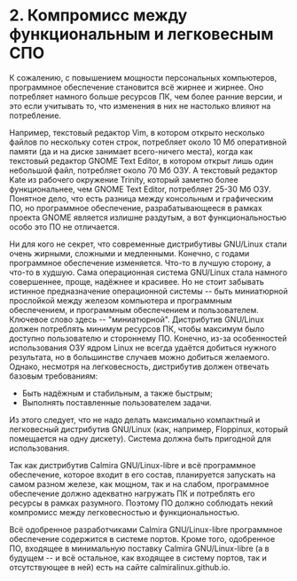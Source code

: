 # 2. Компромисс между функциональным и легковесным СПО

К сожалению, с повышением мощности персональных компьютеров, программное
обеспечение становится всё жирнее и жирнее. Оно потребляет намного больше
ресурсов ПК, чем более ранние версии, и это если учитывать то, что изменения в
них не настолько влияют на потребление.

Например, текстовый редактор Vim, в котором открыто несколько файлов по
нескольку сотен строк, потребляет около 10 Мб оперативной памяти (да и на диске
занимает всего-ничего места), когда как текстовый редактор GNOME Text Editor, в
котором открыт лишь один небольшой файл, потребляет около 70 Мб ОЗУ. А
текстовый редактор Kate из рабочего окружение Trinity, который заметно более
функциональнее, чем GNOME Text Editor, потребляет 25-30 Мб ОЗУ. Понятное дело,
что есть разница между консольным и графическим ПО, но программное обеспечение,
разрабатывающееся в рамках проекта GNOME является излишне раздутым, а вот
функциональностью особо это ПО не отличается.

Ни для кого не секрет, что современные дистрибутивы GNU/Linux стали очень
жирными, сложными и медленными. Конечно, с годами программное обеспечение
изменяется. Что-то в лучшую сторону, а что-то в худшую. Сама операционная
система GNU/Linux стала намного совершеннее, проще, надёжнее и красивее. Но не
стоит забывать истинное предназначение операционной системы -- быть миниатюрной
прослойкой между железом компьютера и программным обеспечением, и программным
обеспечением и пользователем. Ключевое слово здесь -- "миниатюрной".
Дистрибутив GNU/Linux должен потреблять минимум ресурсов ПК, чтобы максимум
было доступно пользователю и стороннему ПО. Конечно, из-за особенностей
использования ОЗУ ядром Linux не всегда удаётся добиться нужного результата, но
в большинстве случаев можно добиться желаемого. Однако, несмотря на
легковесность, дистрибутив должен отвечать базовым требованиям:

- Быть надёжным и стабильным, а также быстрым;
- Выполнять поставленные пользователем задачи.

Из этого следует, что не надо делать максимально компактный и легковесный
дистрибутив GNU/Linux (как, например, Floppinux, который помещается на одну
дискету). Система должна быть пригодной для использования.

Так как дистрибутив Calmira GNU/Linux-libre и всё программное обеспечение,
которое входит в его состав, планируется запускать на самом разном железе, как
мощном, так и на слабом, программное обеспечение должно адекватно нагружать ПК и
потреблять его ресурсы в рамках разумного. Поэтому ПО должно соблюдать некий
компромисс между легковесностью и функциональностью.

Всё одобренное разработчиками Calmira GNU/Linux-libre программное обеспечение
содержится в системе портов. Кроме того, одобренное ПО, входящее в минимальную
поставку Calmira GNU/Linux-libre (а в будущем -- и всё остальное, как входящее в
систему портов, так и отсутствующее в ней) есть на сайте calmiralinux.github.io.
